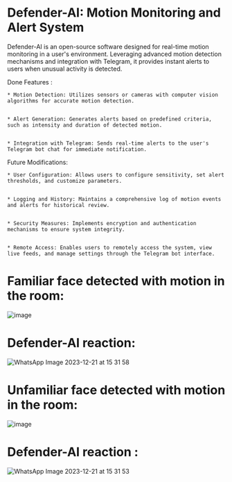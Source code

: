 # Defender-AI: Motion Monitoring and Alert System

Defender-AI is an open-source software designed for real-time motion monitoring in a user's environment. Leveraging advanced motion detection mechanisms and integration with Telegram, it provides instant alerts to users when unusual activity is detected.

Done Features :

    * Motion Detection: Utilizes sensors or cameras with computer vision algorithms for accurate motion detection.
  

    * Alert Generation: Generates alerts based on predefined criteria, such as intensity and duration of detected motion.
  

    * Integration with Telegram: Sends real-time alerts to the user's Telegram bot chat for immediate notification.
    
    

Future Modifications:

    * User Configuration: Allows users to configure sensitivity, set alert thresholds, and customize parameters.
    

    * Logging and History: Maintains a comprehensive log of motion events and alerts for historical review.
    

    * Security Measures: Implements encryption and authentication mechanisms to ensure system integrity.


    * Remote Access: Enables users to remotely access the system, view live feeds, and manage settings through the Telegram bot interface.



# Familiar face detected with motion in the room:

  ![image](https://github.com/ibra303/Defender-AI/assets/94124916/4b37278a-43f3-4475-b708-c1816f5baee4)


# Defender-AI reaction:

  ![WhatsApp Image 2023-12-21 at 15 31 58](https://github.com/ibra303/Defender-AI/assets/94124916/faf6963d-77bb-41b4-b58f-d52d7c9708ff)


# Unfamiliar face detected with motion in the room:

  ![image](https://github.com/ibra303/Defender-AI/assets/94124916/897529b9-85f7-4159-9ace-a701455065d0)


# Defender-AI reaction :

  ![WhatsApp Image 2023-12-21 at 15 31 53](https://github.com/ibra303/Defender-AI/assets/94124916/a2b71249-07f4-4e1a-a646-e19b0e4ee135)


